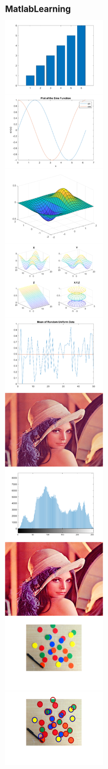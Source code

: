 # MatlabLearning


<img src="learn/images/bar.png" width="320" height="240">
<img src="learn/images/plot.png" width="320" height="240">
<img src="learn/images/3dPlot.png" width="320" height="240">
<img src="learn/images/3dPlot2.png" width="320" height="240">
<img src="learn/images/RandMean.png" width="320" height="240">

<img src="learn/images/lena.png" width="320" height="240">
<img src="learn/images/lenaHist.png" width="320" height="240">
<img src="learn/images/lenaHistEq.png" width="320" height="240">
<img src="learn/images/CirclesExample.png" width="320" height="240">
<img src="learn/images/CirclesExampleDectect.png" width="320" height="240">